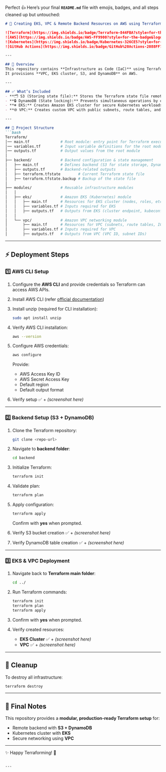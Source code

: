 Perfect 👍 Here’s your final **`README.md`** file with emojis, badges, and all steps cleaned up but untouched:

````markdown
# 🚀 Creating EKS, VPC & Remote Backend Resources on AWS using Terraform  

![Terraform](https://img.shields.io/badge/Terraform-844FBA?style=for-the-badge&logo=terraform&logoColor=white)  
![AWS](https://img.shields.io/badge/AWS-FF9900?style=for-the-badge&logo=amazonaws&logoColor=white)  
![Kubernetes](https://img.shields.io/badge/Kubernetes-326CE5?style=for-the-badge&logo=kubernetes&logoColor=white)  
![GitHub Actions](https://img.shields.io/badge/GitHub%20Actions-2088FF?style=for-the-badge&logo=githubactions&logoColor=white)  

---

## 📖 Overview  
This repository contains **Infrastructure as Code (IaC)** using Terraform to deploy the **Ultimate DevOps Project Demo**.  
It provisions **VPC, EKS cluster, S3, and DynamoDB** on AWS.  

---

## ✅ What’s Included  
- **🗂️ S3 (Storing state file):** Stores the Terraform state file remotely.  
- **🔒 DynamoDB (State locking):** Prevents simultaneous operations by enabling state locking.  
- **☸️ EKS:** Creates Amazon EKS cluster for secure Kubernetes workloads.  
- **🌐 VPC:** Creates custom VPC with public subnets, route tables, and networking resources.  

---

## 📂 Project Structure  
```bash
Terraform/
│── main.tf              # Root module: entry point for Terraform execution
│── variables.tf         # Input variable definitions for the root module
│── outputs.tf           # Output values from the root module
│
├── backend/             # Backend configuration & state management
│   ├── main.tf          # Defines backend (S3 for state storage, DynamoDB for locking)
│   ├── outputs.tf       # Backend-related outputs
│   ├── terraform.tfstate        # Current Terraform state file
│   ├── terraform.tfstate.backup # Backup of the state file
│
├── modules/             # Reusable infrastructure modules
│   │
│   ├── eks/             # Amazon EKS (Kubernetes) module
│   │   ├── main.tf      # Resources for EKS cluster (nodes, roles, etc.)
│   │   ├── variables.tf # Inputs required for EKS
│   │   ├── outputs.tf   # Outputs from EKS (cluster endpoint, kubeconfig)
│   │
│   └── vpc/             # Amazon VPC networking module
│       ├── main.tf      # Resources for VPC (subnets, route tables, IGW, NAT, etc.)
│       ├── variables.tf # Inputs required for VPC
│       ├── outputs.tf   # Outputs from VPC (VPC ID, subnet IDs)
````

---

## ⚡ Deployment Steps

### 1️⃣ AWS CLI Setup

1. Configure the **AWS CLI** and provide credentials so Terraform can access AWS APIs.

2. Install AWS CLI (refer [official documentation](https://docs.aws.amazon.com/cli/latest/userguide/getting-started-install.html#getting-started-install-instructions))

3. Install unzip (required for CLI installation):

   ```bash
   sudo apt install unzip
   ```

4. Verify AWS CLI installation:

   ```bash
   aws --version
   ```

5. Configure AWS credentials:

   ```bash
   aws configure
   ```

   Provide:

   * AWS Access Key ID
   * AWS Secret Access Key
   * Default region
   * Default output format

6. Verify setup ✅ + *(screenshot here)*

---

### 2️⃣ Backend Setup (S3 + DynamoDB)

1. Clone the Terraform repository:

   ```bash
   git clone <repo-url>
   ```

2. Navigate to **backend folder**:

   ```bash
   cd backend
   ```

3. Initialize Terraform:

   ```bash
   terraform init
   ```

4. Validate plan:

   ```bash
   terraform plan
   ```

5. Apply configuration:

   ```bash
   terraform apply
   ```

   Confirm with **yes** when prompted.

6. Verify S3 bucket creation ✅ + *(screenshot here)*

7. Verify DynamoDB table creation ✅ + *(screenshot here)*

---

### 3️⃣ EKS & VPC Deployment

1. Navigate back to **Terraform main folder**:

   ```bash
   cd ../
   ```
2. Run Terraform commands:

   ```bash
   terraform init
   terraform plan
   terraform apply
   ```
3. Confirm with **yes** when prompted.
4. Verify created resources:

   * **EKS Cluster** ✅ + *(screenshot here)*
   * **VPC** ✅ + *(screenshot here)*

---

## 🧹 Cleanup

To destroy all infrastructure:

```bash
terraform destroy
```

---

## 🎯 Final Notes

This repository provides a **modular, production-ready Terraform setup** for:

* Remote backend with **S3 + DynamoDB**
* Kubernetes cluster with **EKS**
* Secure networking using **VPC**

---

✨ Happy Terraforming! 🚀

```

---

